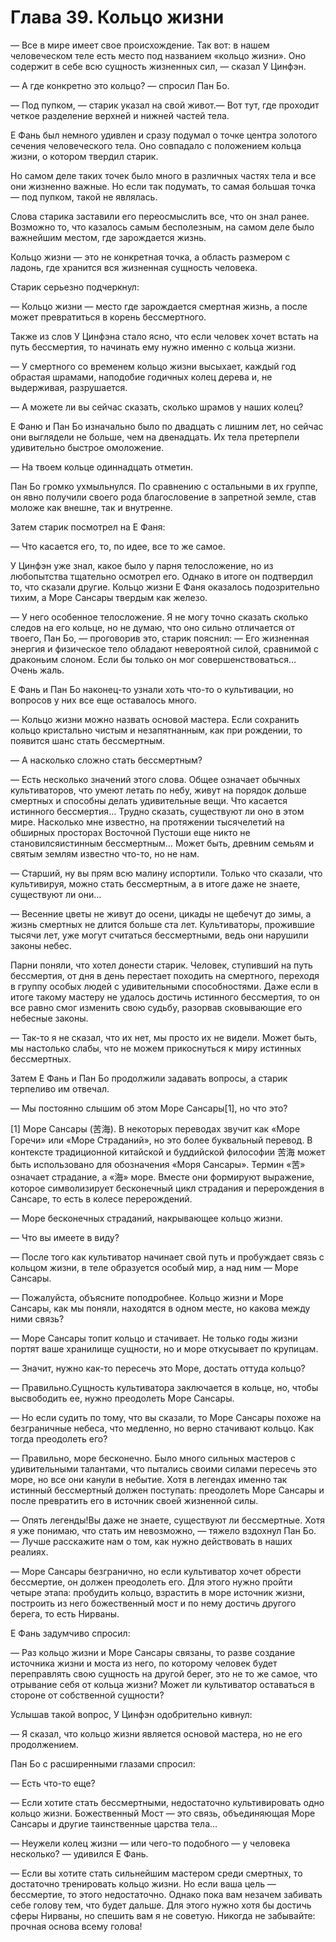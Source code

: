 # Глава 39. Кольцо жизни


— Все в мире имеет свое происхождение. Так вот: в нашем человеческом теле есть место под названием «кольцо жизни». Оно содержит в себе всю сущность жизненных сил, — сказал У Цинфэн.

— А где конкретно это кольцо? — спросил Пан Бо.

— Под пупком, — старик указал на свой живот.— Вот тут, где проходит четкое разделение верхней и нижней частей тела.

Е Фань был немного удивлен и сразу подумал о точке центра золотого сечения человеческого тела. Оно совпадало с положением кольца жизни, о котором твердил старик.

Но самом деле таких точек было много в различных частях тела и все они жизненно важные. Но если так подумать, то самая большая точка — под пупком, такой не являлась.

Слова старика заставили его переосмыслить все, что он знал ранее. Возможно то, что казалось самым бесполезным, на самом деле было важнейшим местом, где зарождается жизнь.

Кольцо жизни — это не конкретная точка, а область размером с ладонь, где хранится вся жизненная сущность человека.

Старик серьезно подчеркнул: 

— Кольцо жизни — место где зарождается смертная жизнь, а после может превратиться в корень бессмертного.

Также из слов У Цинфэна стало ясно, что если человек хочет встать на путь бессмертия, то начинать ему нужно именно с кольца жизни.

— У смертного со временем кольцо жизни высыхает, каждый год обрастая шрамами, наподобие годичных колец дерева и, не выдерживая, разрушается.

— А можете ли вы сейчас сказать, сколько шрамов у наших колец?

Е Фаню и Пан Бо изначально было по двадцать с лишним лет, но сейчас они выглядели не больше, чем на двенадцать. Их тела претерпели удивительно быстрое омоложение.

— На твоем кольце одиннадцать отметин.

Пан Бо громко ухмыльнулся. По сравнению с остальными в их группе, он явно получили своего рода благословение в запретной земле, став моложе как внешне, так и внутренне.

Затем старик посмотрел на Е Фаня:

— Что касается его, то, по идее, все то же самое.

У Цинфэн уже знал, какое было у парня телосложение, но из любопытства тщательно осмотрел его. Однако в итоге он подтвердил то, что сказали другие. Кольцо жизни Е Фаня оказалось подозрительно тихим, а Море Сансары твердым как железо.

— У него особенное телосложение. Я не могу точно сказать сколько следов на его кольце, но не думаю, что оно сильно отличается от твоего, Пан Бо, — проговорив это, старик пояснил: — Его жизненная энергия и физическое тело обладают невероятной силой, сравнимой с драконьим слоном. Если бы только он мог совершенствоваться… Очень жаль.

Е Фань и Пан Бо наконец-то узнали хоть что-то о культивации, но вопросов у них все еще оставалось много.

— Кольцо жизни можно назвать основой мастера. Если сохранить кольцо кристально чистым и незапятнанным, как при рождении, то появится шанс стать бессмертным.

— А насколько сложно стать бессмертным?

— Есть несколько значений этого слова. Общее означает обычных культиваторов, что умеют летать по небу, живут на порядок дольше смертных и способны делать удивительные вещи. Что касается истинного бессмертия… Трудно сказать, существуют ли оно в этом мире. Насколько мне известно, на протяжении тысячелетий на обширных просторах Восточной Пустоши еще никто не становилсяистинным бессмертным… Может быть, древним семьям и святым землям известно что-то, но не нам.

— Старший, ну вы прям всю малину испортили. Только что сказали, что культивируя, можно стать бессмертным, а в итоге даже не знаете, существуют ли они…

— Весенние цветы не живут до осени, цикады не щебечут до зимы, а жизнь смертных не длится больше ста лет. Культиваторы, прожившие тысячи лет, уже могут считаться бессмертными, ведь они нарушили законы небес.

Парни поняли, что хотел донести старик. Человек, ступивший на путь бессмертия, от дня в день перестает походить на смертного, переходя в группу особых людей с удивительными способностями. Даже если в итоге такому мастеру не удалось достичь истинного бессмертия, то он все равно смог изменить свою судьбу, разорвав сковывающие его небесные законы.

— Так-то я не сказал, что их нет, мы просто их не видели. Может быть, мы настолько слабы, что не можем прикоснуться к миру истинных бессмертных.

Затем Е Фань и Пан Бо продолжили задавать вопросы, а старик терпеливо им отвечал.

— Мы постоянно слышим об этом Море Сансары[1], но что это?

[1] Море Сансары (苦海). В некоторых переводах звучит как «Море Горечи» или «Море Страданий», но это более буквальный перевод. В контексте традиционной китайской и буддийской философии 苦海 может быть использовано для обозначения «Моря Сансары». Термин «苦» означает страдание, а «海» море. Вместе они формируют выражение, которое символизирует бесконечный цикл страдания и перерождения в Сансаре, то есть в колесе перерождений.

— Море бесконечных страданий, накрывающее кольцо жизни.

— Что вы имеете в виду?

— После того как культиватор начинает свой путь и пробуждает связь с кольцом жизни, в теле образуется особый мир, а над ним — Море Сансары.

— Пожалуйста, объясните поподробнее. Кольцо жизни и Море Сансары, как мы поняли, находятся в одном месте, но какова между ними связь?

— Море Сансары топит кольцо и стачивает. Не только годы жизни портят ваше хранилище сущности, но и море откусывает по крупицам.

— Значит, нужно как-то пересечь это Море, достать оттуда кольцо?

— Правильно.Сущность культиватора заключается в кольце, но, чтобы высвободить ее, нужно преодолеть Море Сансары.

— Но если судить по тому, что вы сказали, то Море Сансары похоже на безграничные небеса, что медленно, но верно стачивают кольцо. Как тогда преодолеть его?

— Правильно, море бесконечно. Было много сильных мастеров с удивительными талантами, что пытались своими силами пересечь это море, но все они канули в небытие. Хотя в легендах именно так истинный бессмертный должен поступать: преодолеть Море Сансары и после превратить его в источник своей жизненной силы.

— Опять легенды!Вы даже не знаете, существуют ли бессмертные. Хотя я уже понимаю, что стать им невозможно, — тяжело вздохнул Пан Бо. — Лучше расскажите нам о том, как нужно действовать в наших реалиях.

— Море Сансары безгранично, но если культиватор хочет обрести бессмертие, он должен преодолеть его. Для этого нужно пройти четыре этапа: пробудить кольцо, взрастить в море источник жизни, построить из него божественный мост и по нему достичь другого берега, то есть Нирваны.

Е Фань задумчиво спросил:

— Раз кольцо жизни и Море Сансары связаны, то разве создание источника жизни и моста из него, по которому человек будет переправлять свою сущность на другой берег, это не то же самое, что отрывание себя от кольца жизни? Может ли культиватор оставаться в стороне от собственной сущности?

Услышав такой вопрос, У Цинфэн одобрительно кивнул:

— Я сказал, что кольцо жизни является основой мастера, но не его продолжением.

Пан Бо с расширенными глазами спросил:

— Есть что-то еще?

— Если хотите стать бессмертными, недостаточно культивировать одно кольцо жизни. Божественный Мост — это связь, объединяющая Море Сансары и другие таинственные царства тела…

— Неужели колец жизни — или чего-то подобного — у человека несколько? — удивился Е Фань.

— Если вы хотите стать сильнейшим мастером среди смертных, то достаточно тренировать кольцо жизни. Но если ваша цель — бессмертие, то этого недостаточно. Однако пока вам незачем забивать себе голову тем, что будет дальше. Для этого нужно хотя бы достичь сферы Нирваны, но спешить вам я не советую. Никогда не забывайте: прочная основа всему голова!